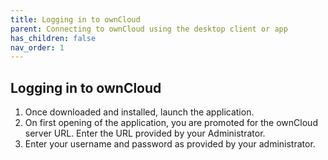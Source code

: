 ```yaml
---
title: Logging in to ownCloud
parent: Connecting to ownCloud using the desktop client or app
has_children: false
nav_order: 1
---
```


## Logging in to ownCloud

1. Once downloaded and installed, launch the application. 
2. On first opening of the application, you are promoted for the ownCloud server URL. Enter the URL provided by your Administrator.
3. Enter your username and password as provided by your administrator.